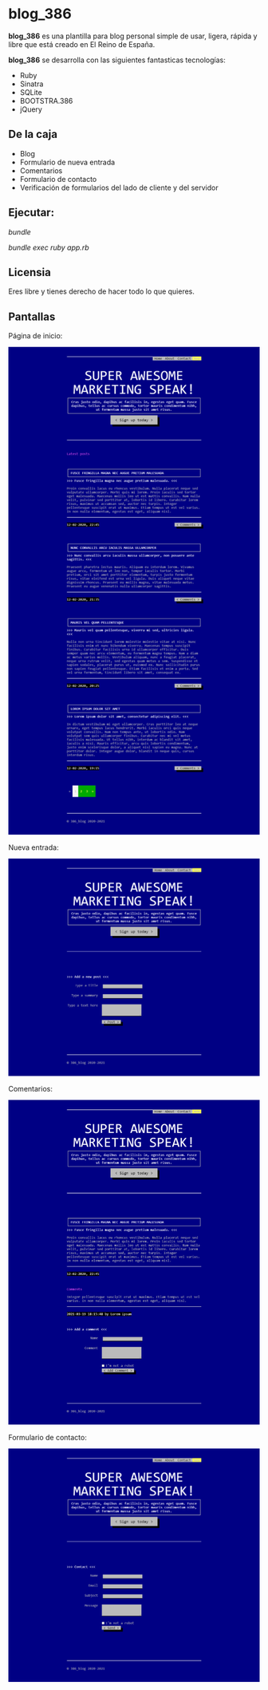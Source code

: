 # blog_386

**blog_386** es una plantilla para blog personal simple de usar, ligera, rápida y libre que está creado en El Reino de España.

**blog_386** se desarrolla con las siguientes fantasticas tecnologías:

* Ruby
* Sinatra
* SQLite
* BOOTSTRA.386
* jQuery

## De la caja

* Blog
* Formulario de nueva entrada
* Comentarios
* Formulario de contacto
* Verificación de formularios del lado de cliente y del servidor

## Ejecutar:

*bundle*

*bundle exec ruby app.rb*

## Licensia

Eres libre y tienes derecho de hacer todo lo que quieres.

## Pantallas

Página de inicio:

![Blog](screenshots/blog.png "Blog")

Nueva entrada:

![Formulario de nueva entrada](screenshots/new_post.png "Formulario de nueva entrada")

Comentarios:

![Comentarios](screenshots/comments.png "Comentarios")

Formulario de contacto:

![Formulario de contacto](screenshots/contact.png "Formulario de contacto")